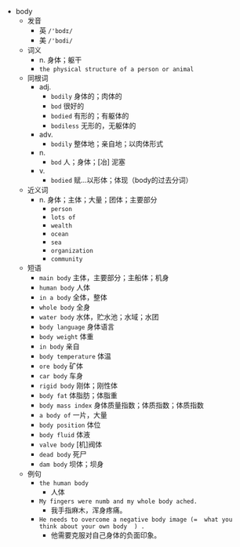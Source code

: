 - body
  - 发音
    - 英 `/'bɒdɪ/`
    - 美 `/'bɑdi/`
  - 词义
    - n. 身体；躯干
    - `the physical structure of a person or animal`
  - 同根词
    - adj.
      - `bodily` 身体的；肉体的
      - `bod` 很好的
      - `bodied` 有形的；有躯体的
      - `bodiless` 无形的，无躯体的
    - adv.
      - `bodily` 整体地；亲自地；以肉体形式
    - n.
      - `bod` 人；身体；[冶] 泥塞
    - v.
      - `bodied` 赋…以形体；体现（body的过去分词）
  - 近义词
    - n. 身体；主体；大量；团体；主要部分
      - `person`
      - `lots of`
      - `wealth`
      - `ocean`
      - `sea`
      - `organization`
      - `community`
  - 短语
    - `main body` 主体，主要部分；主船体；机身 
    - `human body` 人体 
    - `in a body` 全体，整体 
    - `whole body` 全身 
    - `water body` 水体，贮水池；水域；水团 
    - `body language` 身体语言 
    - `body weight` 体重 
    - `in body` 亲自 
    - `body temperature` 体温 
    - `ore body` 矿体 
    - `car body` 车身 
    - `rigid body` 刚体；刚性体 
    - `body fat` 体脂肪；体脂重 
    - `body mass index` 身体质量指数；体质指数；体质指数 
    - `a body of` 一片，大量 
    - `body position` 体位 
    - `body fluid` 体液 
    - `valve body` [机]阀体 
    - `dead body` 死尸 
    - `dam body` 坝体；坝身 
  - 例句
    - `the human body`
      - 人体
    - `My fingers were numb and my whole body ached.`
      - 我手指麻木，浑身疼痛。
    - `He needs to overcome a negative body image (=  what you think about your own body  ) .`
      - 他需要克服对自己身体的负面印象。

